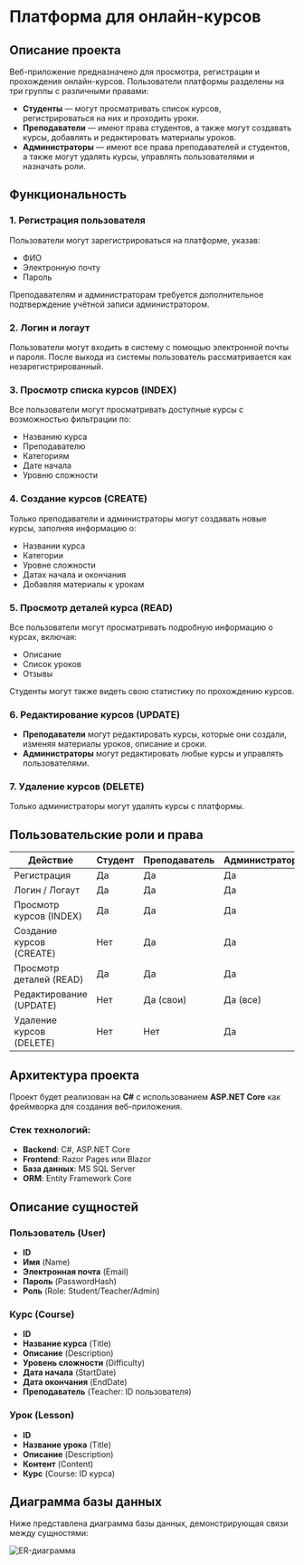 # Платформа для онлайн-курсов

## Описание проекта
Веб-приложение предназначено для просмотра, регистрации и прохождения онлайн-курсов. Пользователи платформы разделены на три группы с различными правами:

- **Студенты** — могут просматривать список курсов, регистрироваться на них и проходить уроки.
- **Преподаватели** — имеют права студентов, а также могут создавать курсы, добавлять и редактировать материалы уроков.
- **Администраторы** — имеют все права преподавателей и студентов, а также могут удалять курсы, управлять пользователями и назначать роли.

## Функциональность

### 1. Регистрация пользователя
Пользователи могут зарегистрироваться на платформе, указав:
- ФИО
- Электронную почту
- Пароль

Преподавателям и администраторам требуется дополнительное подтверждение учётной записи администратором.

### 2. Логин и логаут
Пользователи могут входить в систему с помощью электронной почты и пароля. После выхода из системы пользователь рассматривается как незарегистрированный.

### 3. Просмотр списка курсов (INDEX)
Все пользователи могут просматривать доступные курсы с возможностью фильтрации по:
- Названию курса
- Преподавателю
- Категориям
- Дате начала
- Уровню сложности

### 4. Создание курсов (CREATE)
Только преподаватели и администраторы могут создавать новые курсы, заполняя информацию о:
- Названии курса
- Категории
- Уровне сложности
- Датах начала и окончания
- Добавляя материалы к урокам

### 5. Просмотр деталей курса (READ)
Все пользователи могут просматривать подробную информацию о курсах, включая:
- Описание
- Список уроков
- Отзывы

Студенты могут также видеть свою статистику по прохождению курсов.

### 6. Редактирование курсов (UPDATE)
- **Преподаватели** могут редактировать курсы, которые они создали, изменяя материалы уроков, описание и сроки.
- **Администраторы** могут редактировать любые курсы и управлять пользователями.

### 7. Удаление курсов (DELETE)
Только администраторы могут удалять курсы с платформы.

## Пользовательские роли и права

| Действие                   | Студент | Преподаватель | Администратор |
|----------------------------|---------|---------------|---------------|
| Регистрация                 | Да      | Да            | Да            |
| Логин / Логаут              | Да      | Да            | Да            |
| Просмотр курсов (INDEX)     | Да      | Да            | Да            |
| Создание курсов (CREATE)    | Нет     | Да            | Да            |
| Просмотр деталей (READ)     | Да      | Да            | Да            |
| Редактирование (UPDATE)     | Нет     | Да (свои)     | Да (все)      |
| Удаление курсов (DELETE)    | Нет     | Нет           | Да            |

## Архитектура проекта

Проект будет реализован на **C#** с использованием **ASP.NET Core** как фреймворка для создания веб-приложения.

### Стек технологий:
- **Backend**: C#, ASP.NET Core
- **Frontend**: Razor Pages или Blazor
- **База данных**: MS SQL Server
- **ORM**: Entity Framework Core

## Описание сущностей

### Пользователь (User)
- **ID**
- **Имя** (Name)
- **Электронная почта** (Email)
- **Пароль** (PasswordHash)
- **Роль** (Role: Student/Teacher/Admin)

### Курс (Course)
- **ID**
- **Название курса** (Title)
- **Описание** (Description)
- **Уровень сложности** (Difficulty)
- **Дата начала** (StartDate)
- **Дата окончания** (EndDate)
- **Преподаватель** (Teacher: ID пользователя)

### Урок (Lesson)
- **ID**
- **Название урока** (Title)
- **Описание** (Description)
- **Контент** (Content)
- **Курс** (Course: ID курса)

## Диаграмма базы данных

Ниже представлена диаграмма базы данных, демонстрирующая связи между сущностями:

![ER-диаграмма](![ER-Dg](https://github.com/user-attachments/assets/eb07eba7-187d-4c5d-bbe2-90067c5a335a)
)
